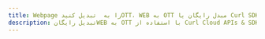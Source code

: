 ---title: Webpage را به  تبدیل کنیدOTT، WEB به OTT مبدل رایگان یا Curl SDKdescription: تبدیل رایگانWEB به OTT با استفاده از Curl Cloud APIs & SDK همچنین اسناد PDF را در Cloud ایجاد، ویرایش و رندر کنید.---
